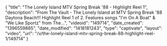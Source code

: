 {
    "title": "The Lonely Island MTV Spring Break '88 - Highlight Reel 1",
    "description": "From The Vault - The Lonely Island at MTV Spring Break '88 Daytona Beach!!! Highlight Reel 1 of 2. Features songs \"I'm On A Boat\" & \"We Like Sportz\" from The...",
    "videoid": "149714",
    "date_created": "1396559865",
    "date_modified": "1418181243",
    "type": "captivate",
    "layout": "video",
    "url": "\/v\/the-lonely-island-mtv-spring-break-88-highlight-reel-1\/149714"
}
